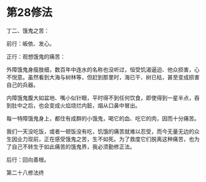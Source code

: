 # 第28修法

丁二、饿鬼之苦：

前行：皈依、发心。

正行：观想饿鬼的痛苦：

外障饿鬼身瘦肢细，数百年中连水的名称也没听过，恒受饥渴逼迫、他众损害，心不悦意。虽然看到大海与树林等，但赶到那里时，海已干、树已枯，甚至变成损害自己的兵器。

内障饿鬼腹大如盆地、嘴小似针眼，平时得不到任何饮食，即使得到一星半点，吞到肚中之后，也会变成火焰烧烂内脏，烟从口鼻中冒出。

每一特障饿鬼身上，都住有成群的小饿鬼，喝它的血、吃它的肉，因而十分痛苦。

我们一天没吃饭，或者一顿饭没有吃，饥饿的痛苦就难以忍受，而今无量无边的众生因业力现前，正在感受饿鬼之苦，生不如死。为了救度它们脱离这种痛苦，也为了自己不转生于如此痛苦的饿鬼界，我必须勤修正法。

后行：回向善根。

第二十八修法终

